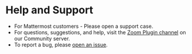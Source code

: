 # Help and Support

- For Mattermost customers - Please open a support case.
- For questions, suggestions, and help, visit the [Zoom Plugin channel](https://community.mattermost.com/core/channels/plugin-zoom) on our Community server.
- To report a bug, please [open an issue](https://github.com/mattermost/mattermost-plugin-zoom/issues).

